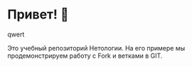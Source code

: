 # Привет! 👋
qwert

Это учебный репозиторий Нетологии. На его примере мы продемонстрируем работу с Fork и ветками в GIT. 